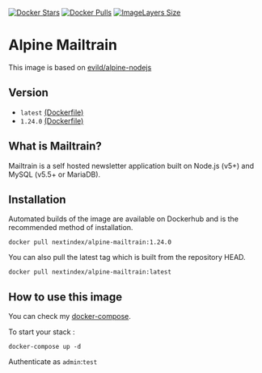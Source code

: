 [![Docker Stars](https://img.shields.io/docker/stars/nextindex/alpine-mailtrain.svg?style=flat-square)](https://hub.docker.com/r/nextindex/alpine-mailtrain/)
[![Docker Pulls](https://img.shields.io/docker/pulls/nextindex/alpine-mailtrain.svg?style=flat-square)](https://hub.docker.com/r/nextindex/alpine-mailtrain/)
[![ImageLayers Size](https://img.shields.io/imagelayers/image-size/nextindex/alpine-mailtrain/latest.svg?style=flat-square)](https://hub.docker.com/r/nextindex/alpine-mailtrain/)

# Alpine Mailtrain

This image is based on [evild/alpine-nodejs](https://hub.docker.com/r/evild/alpine-nodejs/)

## Version

- `latest` [(Dockerfile)](https://github.com/nextindex/docker-alpine-mailtrain/blob/master/Dockerfile)
- `1.24.0` [(Dockerfile)](https://github.com/nextindex/docker-alpine-mailtrain/blob/master/Dockerfile)

## What is Mailtrain?

Mailtrain is a self hosted newsletter application built on Node.js (v5+) and MySQL (v5.5+ or MariaDB).

## Installation
Automated builds of the image are available on Dockerhub and is the recommended method of installation.
```
docker pull nextindex/alpine-mailtrain:1.24.0
```
You can also pull the latest tag which is built from the repository HEAD.
```
docker pull nextindex/alpine-mailtrain:latest
```

## How to use this image
You can check my [docker-compose](https://github.com/nextindex/docker-alpine-mailtrain/blob/master/docker-compose.yml).

To start your stack :
```
docker-compose up -d
```

Authenticate as ```admin```:```test```
